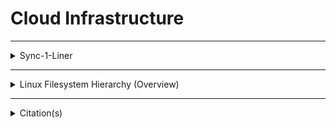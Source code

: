 <!--  [View this file Online]  https://github.com/mcavallo-git/cloud-infrastructure/blob/master/README.md  -->

<h1>Cloud Infrastructure</h1>

<hr /><!-- ------------------------------------------------------------ -->

<details><summary>Sync-1-Liner</summary>
	<br />
	<ul>
		<li>Copy/Paste the following line of code to pull this codebase to a given Linux machine:
		<pre><code>REPO_FILE="https://raw.githubusercontent.com/bonealnet/cloud-infrastructure/master/usr/local/sbin/sync_cloud_infrastructure" && LOCAL_FILE="${HOME}/sync_cloud_infrastructure" && wget "${REPO_FILE}" --output-document="${LOCAL_FILE}" && chmod 0700 "${LOCAL_FILE}" && "${LOCAL_FILE}" && rm "${LOCAL_FILE}";</code></pre>
		</li>
	</ul>
</details>

<hr /><!-- ------------------------------------------------------------ -->

<details>
	<summary>Linux Filesystem Hierarchy (Overview)</summary>
	<pre><code><a href="blob/master/usr/local/share/man/hier.man">hier(7) - Linux man page</a></pre></code>
</details>

<hr /><!-- ------------------------------------------------------------ -->

<details>
	<summary>Citation(s)</summary>
	<pre><code>
		<ul>
			<li><h4><a href="https://linux.die.net/man/7/hier">hier(7) - Linux man page</a></h4></li>
			<li><h4><a href="https://en.wikipedia.org/wiki/Filesystem_Hierarchy_Standard">Filesystem Hierarchy Standard (FHS)</a></h4></li>
		</ul>
	</pre></code>
</details>
